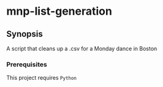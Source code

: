 # mnp-list-generation

## Synopsis
A script that cleans up a .csv for a Monday dance in Boston

### Prerequisites
This project requires `Python`
